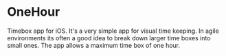 # OneHour
Timebox app for iOS. It's a very simple app for visual time keeping. In agile environments its often a good idea to break down larger time boxes into small ones. The app allows a maximum time box of one hour.
